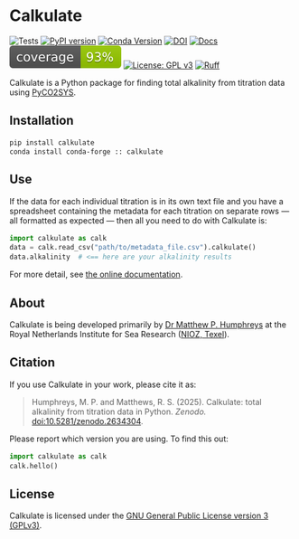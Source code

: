 # Calkulate

![Tests](https://github.com/mvdh7/calkulate/workflows/Tests/badge.svg)
[![PyPI version](https://img.shields.io/pypi/v/calkulate.svg?style=popout)](https://pypi.org/project/calkulate/)
[![Conda Version](https://img.shields.io/conda/vn/conda-forge/calkulate.svg)](https://anaconda.org/conda-forge/calkulate)
[![DOI](https://img.shields.io/badge/DOI-10.5281%2Fzenodo.2634304-informational)](https://doi.org/10.5281/zenodo.2634304)
[![Docs](https://readthedocs.org/projects/calkulate/badge/?version=latest&style=flat)](https://calkulate.readthedocs.io/en/latest/)
[![Coverage](https://github.com/mvdh7/calkulate/blob/main/.misc/coverage.svg)](https://github.com/mvdh7/calkulate/blob/main/.misc/coverage.txt)
[![License: GPL v3](https://img.shields.io/badge/License-GPLv3-blue.svg)](https://www.gnu.org/licenses/gpl-3.0)
[![Ruff](https://img.shields.io/endpoint?url=https://raw.githubusercontent.com/astral-sh/ruff/main/assets/badge/v2.json)](https://github.com/astral-sh/ruff)

Calkulate is a Python package for finding total alkalinity from titration data using [PyCO2SYS](https://PyCO2SYS.rtfd.io).

## Installation

    pip install calkulate
    conda install conda-forge :: calkulate

## Use

If the data for each individual titration is in its own text file and you have a spreadsheet containing the metadata for each titration on separate rows — all formatted as expected — then all you need to do with Calkulate is:

```python
import calkulate as calk
data = calk.read_csv("path/to/metadata_file.csv").calkulate()
data.alkalinity  # <== here are your alkalinity results
```

For more detail, see [the online documentation](https://mvdh.xyz/calkulate/).

## About

Calkulate is being developed primarily by [Dr Matthew P. Humphreys](https://www.nioz.nl/en/about/organisation/staff/matthew-humphreys) at the Royal Netherlands Institute for Sea Research ([NIOZ, Texel](https://www.nioz.nl/en)).

## Citation

If you use Calkulate in your work, please cite it as:

> Humphreys, M. P. and Matthews, R. S. (2025).  Calkulate: total alkalinity from titration data in Python.  *Zenodo.*  [doi:10.5281/zenodo.2634304](https://doi.org/10.5281/zenodo.2634304).

Please report which version you are using.  To find this out:

```python
import calkulate as calk
calk.hello()
```

## License

Calkulate is licensed under the [GNU General Public License version 3 (GPLv3)](https://www.gnu.org/licenses/gpl-3.0.en.html).
